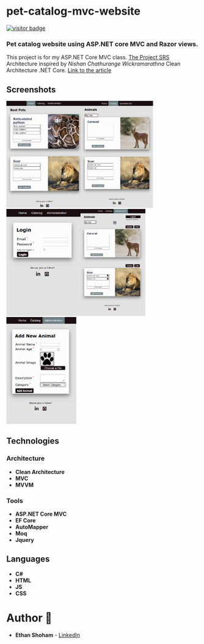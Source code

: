# pet-catalog-mvc-website

[<img src="https://visitor-badge.glitch.me/badge?page_id=Ethan-S-Dev.pet-catalog-mvc-website" alt="visitor badge" title="visitor"/>][github]

### Pet catalog website using ASP.NET core MVC and Razor views.
This project is for my ASP.NET Core MVC class.
[The Project SRS](https://github.com/Ethan-S-Dev/pet-catalog-mvc-website/blob/master/Project-srs.pdf)
Architecture inspired by *Nishan Chathurange Wickramarathna* Clean Architecture .NET Core.
[Link to the article](https://nishanc.medium.com/clean-architecture-net-core-part-2-implementation-7376896390c5)


## Screenshots

<img src="screenshots/Screenshot_1.png" height="280px"/><img src="screenshots/Screenshot_2.png" height="280px"/><img src="screenshots/Screenshot_3.png" height="280px"/><img src="screenshots/Screenshot_4.png" height="280px"/><img src="screenshots/Screenshot_5.png" height="280px"/>

## Technologies

### Architecture
- **Clean Architecture**
- **MVC**
- **MVVM**

### Tools
- **ASP.NET Core MVC**
- **EF Core**
- **AutoMapper**
- **Moq**
- **Jquery**

## Languages
- **C#**
- **HTML**
- **JS**
- **CSS**

# Author 📝

-   **Ethan Shoham** - [LinkedIn]

[LinkedIn]: https://www.linkedin.com/in/ethan-shoham-13a40050/
[github]: https://github.com/Ethan-S-Dev/pet-catalog-mvc-website
